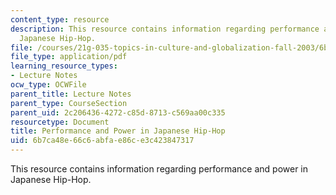 ```yaml
---
content_type: resource
description: This resource contains information regarding performance and power in
  Japanese Hip-Hop.
file: /courses/21g-035-topics-in-culture-and-globalization-fall-2003/6b7ca48e66c6abfae86ce3c423847317_MIT21G_035F03_l03.pdf
file_type: application/pdf
learning_resource_types:
- Lecture Notes
ocw_type: OCWFile
parent_title: Lecture Notes
parent_type: CourseSection
parent_uid: 2c206436-4272-c85d-8713-c569aa00c335
resourcetype: Document
title: Performance and Power in Japanese Hip-Hop
uid: 6b7ca48e-66c6-abfa-e86c-e3c423847317
---
```

This resource contains information regarding performance and power in Japanese Hip-Hop.

